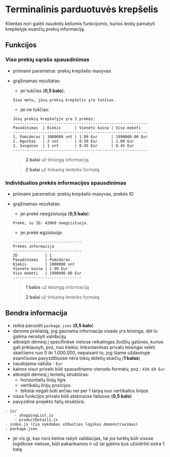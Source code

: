 # Terminalinis parduotuvės krepšelis

Klientas nori galėti naudotis keliomis funkcijomis, kurios leistų pamatyti krepšelyje esančių prekių informaciją.

## Funkcijos

### Viso prekių sąrašo spausdinimas

-   priimami parametrai: prekių krepšelio masyvas
-   grąžinamas rezultatas:

    -   jei tuščias (**0,5 balo**):

    ```
    Šiuo metu, jūsų prekių krepšelis yra tuščias.
    ```

    -   jei ne tuščias:

    ```
    Jūsų prekių krepšelyje yra 3 prekės:
    -----------------------------------------------------------
    Pavadinimas  | Kiekis      | Vieneto kaina | Viso mokėti
    -----------------------------------------------------------
    1. Pomidoras | 1000000 vnt | 1.99 Eur      | 1990000.00 Eur
    2. Agurkas   | 2 vnt       | 0.50 Eur      | 1.00 Eur
    3. Svogūnas  | 1 vnt       | 0.45 Eur      | 0.45 Eur
    -----------------------------------------------------------
    ```

    > **2 balai** už teisingą informaciją

    > **2 balai** už tinkamą lentelės formatą

### Individualios prekės informacijos spausdinimas

-   priimami parametrai: prekių krepšelio masyvas, prekės ID
-   grąžinamas rezultatas:

    -   jei prekė neegzistuoja (**0,5 balo**):

    ```
    Prekė, su ID: 42069 neegzistuoja.
    ```

    -   jei prekė egzistuoja:

    ```
    ------------------------------
    Prekės informacija
    ------------------------------
    ID            | 1
    Pavadinimas   | Pomidoras
    Kiekis        | 1000000 vnt
    Vieneto kaina | 1.99 Eur
    Viso mokėti   | 1990000.00 Eur
    ------------------------------
    ```

    > **1 balas** už teisingą informaciją

    > **2 balai** už tinkamą lentelės formatą

## Bendra informacija

-   reikia paruošti `package.json` (**0,5 balo**)
-   darome prielaidą, jog gaunama informacija visada yra teisinga, dėl to galima nerašyti validacijų
-   atkreipti dėmesį į specifinėse vietose reikalingas žodžių galūnes, kurios gali priklausyti, pvz, nuo kiekio; linksniavimas privalo teisingai veikti skaičiams nuo 0 iki 1.000.000, nepaisant to, jog šiame uždavinyje esančiuose pavyzdžiuose nėra tokių didelių skaičių (**1 balas**)
-   naudojama valiūta - `Eur`
-   kainos visur privalo būti spausdinamo vienodu formatu, pvz.: `420.69 Eur`
-   atkreipti dėmesį į lentelių struktūras:
    -   horizontalių linijų ilgis
    -   vertikalių linijų pozicijos
    -   tekstai negali būti arčiau nei per 1 tarpą nuo vertikalios linijos
-   visos funkcijos privalo būti atskiruose failuose (**0,5 balo**)
-   pavyzdinė projekto failų struktūra:

```
- js/
    - shoppingList.js
    - productDetails.js
- index.js (čia vykdomas užduoties logikos demonstravimas)
- package.json
```

-   jei vis gi, kas nors ketina rašyti validacijas, tai jos turėtų būti visose logiškose vietose, būti pakankamos ir už tai galima bus užsidirbti extra 1 balą
